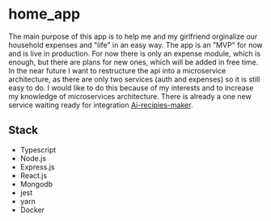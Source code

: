# home_app
The main purpose of this app is to help me and my girlfriend orginalize our household expenses and "life" in an easy way. The app is an "MVP" for now and is live in production. For now there is only an expense module, which is enough, but there are plans for new ones, which will be added in free time. In the near future I want to restructure the api into a microservice architecture, as there are only two services (auth and expenses) so it is still easy to do. I would like to do this because of my interests and to increase my knowledge of microservices architecture. There is already a one new service waiting ready for integration [Ai-recipies-maker](https://github.com/oxygensend/ai-recipes-maker).


## Stack
- Typescript
- Node.js
- Express.js
- React.js
- Mongodb
- jest
- yarn
- Docker
